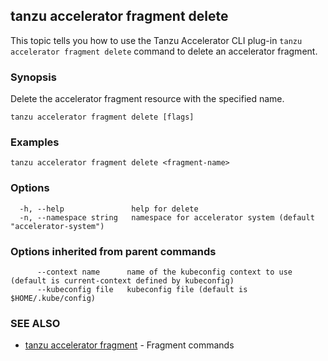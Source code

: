 ## tanzu accelerator fragment delete

This topic tells you how to use the Tanzu Accelerator CLI plug-in `tanzu accelerator fragment delete`
command to delete an accelerator fragment.

### Synopsis

Delete the accelerator fragment resource with the specified name.

```console
tanzu accelerator fragment delete [flags]
```

### Examples

```console
tanzu accelerator fragment delete <fragment-name>
```

### Options

```console
  -h, --help               help for delete
  -n, --namespace string   namespace for accelerator system (default "accelerator-system")
```

### Options inherited from parent commands

```console
      --context name      name of the kubeconfig context to use (default is current-context defined by kubeconfig)
      --kubeconfig file   kubeconfig file (default is $HOME/.kube/config)
```

### SEE ALSO

* [tanzu accelerator fragment](tanzu_accelerator_fragment.md)	 - Fragment commands
